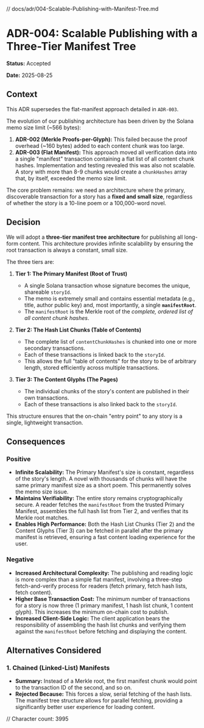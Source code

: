 // docs/adr/004-Scalable-Publishing-with-Manifest-Tree.md
# ADR-004: Scalable Publishing with a Three-Tier Manifest Tree

**Status:** Accepted

**Date:** 2025-08-25

## Context

This ADR supersedes the flat-manifest approach detailed in `ADR-003`.

The evolution of our publishing architecture has been driven by the Solana memo size limit (~566 bytes):
1.  **ADR-002 (Merkle Proofs-per-Glyph):** This failed because the proof overhead (~160 bytes) added to each content chunk was too large.
2.  **ADR-003 (Flat Manifest):** This approach moved all verification data into a single "manifest" transaction containing a flat list of all content chunk hashes. Implementation and testing revealed this was also not scalable. A story with more than 8-9 chunks would create a `chunkHashes` array that, by itself, exceeded the memo size limit.

The core problem remains: we need an architecture where the primary, discoverable transaction for a story has a **fixed and small size**, regardless of whether the story is a 10-line poem or a 100,000-word novel.

## Decision

We will adopt a **three-tier manifest tree architecture** for publishing all long-form content. This architecture provides infinite scalability by ensuring the root transaction is always a constant, small size.

The three tiers are:

1.  **Tier 1: The Primary Manifest (Root of Trust)**
    * A single Solana transaction whose signature becomes the unique, shareable `storyId`.
    * The memo is extremely small and contains essential metadata (e.g., title, author public key) and, most importantly, a single **`manifestRoot`**.
    * The `manifestRoot` is the Merkle root of the *complete, ordered list of all content chunk hashes*.

2.  **Tier 2: The Hash List Chunks (Table of Contents)**
    * The complete list of `contentChunkHashes` is chunked into one or more secondary transactions.
    * Each of these transactions is linked back to the `storyId`.
    * This allows the full "table of contents" for the story to be of arbitrary length, stored efficiently across multiple transactions.

3.  **Tier 3: The Content Glyphs (The Pages)**
    * The individual chunks of the story's content are published in their own transactions.
    * Each of these transactions is also linked back to the `storyId`.

This structure ensures that the on-chain "entry point" to any story is a single, lightweight transaction.

## Consequences

### Positive

* **Infinite Scalability:** The Primary Manifest's size is constant, regardless of the story's length. A novel with thousands of chunks will have the same primary manifest size as a short poem. This permanently solves the memo size issue.
* **Maintains Verifiability:** The entire story remains cryptographically secure. A reader fetches the `manifestRoot` from the trusted Primary Manifest, assembles the full hash list from Tier 2, and verifies that its Merkle root matches.
* **Enables High Performance:** Both the Hash List Chunks (Tier 2) and the Content Glyphs (Tier 3) can be fetched in parallel after the primary manifest is retrieved, ensuring a fast content loading experience for the user.

### Negative

* **Increased Architectural Complexity:** The publishing and reading logic is more complex than a simple flat manifest, involving a three-step fetch-and-verify process for readers (fetch primary, fetch hash lists, fetch content).
* **Higher Base Transaction Cost:** The minimum number of transactions for a story is now three (1 primary manifest, 1 hash list chunk, 1 content glyph). This increases the minimum on-chain cost to publish.
* **Increased Client-Side Logic:** The client application bears the responsibility of assembling the hash list chunks and verifying them against the `manifestRoot` before fetching and displaying the content.

## Alternatives Considered

### 1. Chained (Linked-List) Manifests

* **Summary:** Instead of a Merkle root, the first manifest chunk would point to the transaction ID of the second, and so on.
* **Rejected Because:** This forces a slow, serial fetching of the hash lists. The manifest tree structure allows for parallel fetching, providing a significantly better user experience for loading content.

// Character count: 3995